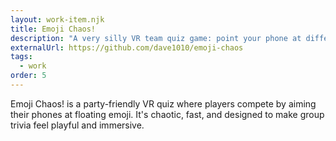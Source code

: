 ```yaml
---
layout: work-item.njk
title: Emoji Chaos!
description: "A very silly VR team quiz game: point your phone at different emoji to select the right answer."
externalUrl: https://github.com/dave1010/emoji-chaos
tags:
  - work
order: 5
---
```

Emoji Chaos! is a party-friendly VR quiz where players compete by aiming their phones at floating emoji. It's chaotic, fast,
and designed to make group trivia feel playful and immersive.
